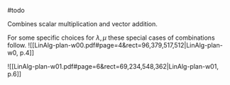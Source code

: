 #todo 

Combines scalar multiplication and vector addition.

For some specific choices for $\lambda, \mu$ these special cases of combinations follow.
![[LinAlg-plan-w00.pdf#page=4&rect=96,379,517,512|LinAlg-plan-w0, p.4]]

![[LinAlg-plan-w01.pdf#page=6&rect=69,234,548,362|LinAlg-plan-w01, p.6]]
